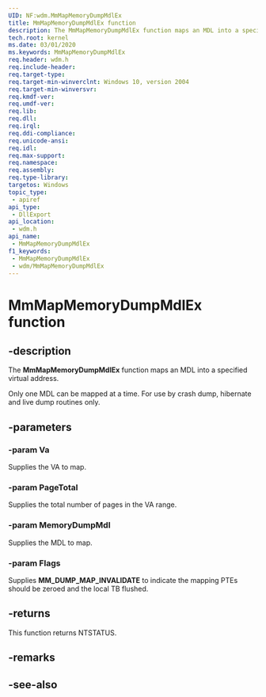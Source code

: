 ```yaml
---
UID: NF:wdm.MmMapMemoryDumpMdlEx
title: MmMapMemoryDumpMdlEx function
description: The MmMapMemoryDumpMdlEx function maps an MDL into a specified virtual address.  
tech.root: kernel
ms.date: 03/01/2020
ms.keywords: MmMapMemoryDumpMdlEx
req.header: wdm.h
req.include-header: 
req.target-type: 
req.target-min-winverclnt: Windows 10, version 2004
req.target-min-winversvr: 
req.kmdf-ver: 
req.umdf-ver: 
req.lib: 
req.dll: 
req.irql: 
req.ddi-compliance: 
req.unicode-ansi: 
req.idl: 
req.max-support: 
req.namespace: 
req.assembly: 
req.type-library: 
targetos: Windows
topic_type:
 - apiref
api_type:
 - DllExport
api_location:
 - wdm.h
api_name:
 - MmMapMemoryDumpMdlEx
f1_keywords:
 - MmMapMemoryDumpMdlEx
 - wdm/MmMapMemoryDumpMdlEx
---
```


# MmMapMemoryDumpMdlEx function

## -description

The **MmMapMemoryDumpMdlEx** function maps an MDL into a specified virtual address.  

Only one MDL can be mapped at a time. For use by crash dump, hibernate and live dump routines only.

## -parameters

### -param Va

Supplies the VA to map.

### -param PageTotal

Supplies the total number of pages in the VA range.

### -param MemoryDumpMdl

Supplies the MDL to map.

### -param Flags

Supplies **MM_DUMP_MAP_INVALIDATE** to indicate the mapping PTEs should be zeroed and the local TB flushed.

## -returns

This function returns NTSTATUS.

## -remarks

## -see-also
